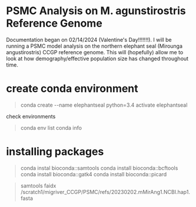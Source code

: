 # PSMC Analysis on M. agunstirostris Reference Genome
Documentation began on  02/14/2024 (Valentine's Day!!!!!!!). I will be running a PSMC model analysis on the northern elephant seal (Mirounga angustirostris) CCGP reference genome. This will (hopefully) allow me to look at how demography/effective population size has changed throughout time. 

# create conda environment 
>conda create --name elephantseal python=3.4
>activate elephantseal

check environments 
>conda env list
>conda info

# installing packages 
> conda instal bioconda::samtools
> conda install bioconda::bcftools
> conda install bioconda::gatk4
> conda install bioconda::picard

> samtools faidx /scratch1/migriver_CCGP/PSMC/refs/20230202.mMirAng1.NCBI.hap1.fasta


